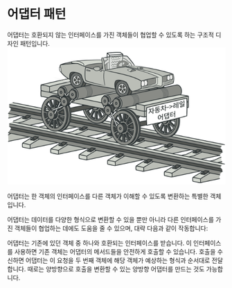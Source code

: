 # 어댑터 패턴

어댑터는 호환되지 않는 인터페이스를 가진 객체들이 협업할 수 있도록 하는 구조적 디자인 패턴입니다.
![alt text](image.png)

어댑터는 한 객체의 인터페이스를 다른 객체가 이해할 수 있도록 변환하는 특별한 객체입니다.

어댑터는 데이터를 다양한 형식으로 변환할 수 있을 뿐만 아니라 다른 인터페이스를 가진 객체들이 협업하는 데에도 도움을 줄 수 있으며, 대략 다음과 같이 작동합니다:

어댑터는 기존에 있던 객체 중 하나와 호환되는 인터페이스를 받습니다.
이 인터페이스를 사용하면 기존 객체는 어댑터의 메서드들을 안전하게 호출할 수 있습니다.
호출을 수신하면 어댑터는 이 요청을 두 번째 객체에 해당 객체가 예상하는 형식과 순서대로 전달합니다.
때로는 양방향으로 호출을 변환할 수 있는 양방향 어댑터를 만드는 것도 가능합니다.
